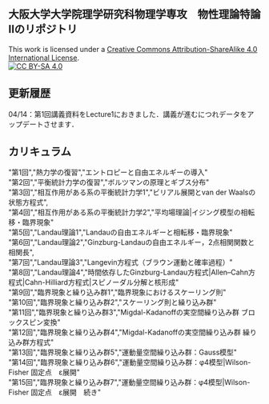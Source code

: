 ## 大阪大学大学院理学研究科物理学専攻　物性理論特論IIのリポジトリ
This work is licensed under a
[Creative Commons Attribution-ShareAlike 4.0 International License][cc-by-sa].<br>
[![CC BY-SA 4.0][cc-by-sa-image]][cc-by-sa]

[cc-by-sa]: http://creativecommons.org/licenses/by-sa/4.0/
[cc-by-sa-image]: https://licensebuttons.net/l/by-sa/4.0/88x31.png
[cc-by-sa-shield]: https://img.shields.io/badge/License-CC%20BY--SA%204.0-lightgrey.svg

## 更新履歴<br>
04/14：第1回講義資料をLecture1におきました．講義が進むにつれデータをアップデートさせます．<br>

## カリキュラム<br>
"第1回","熱力学の復習","エントロピーと自由エネルギーの導入"<br>
"第2回","平衡統計力学の復習","ボルツマンの原理とギブス分布"<br>
"第3回","相互作用がある系の平衡統計力学1","ビリアル展開とvan der Waalsの状態方程式",<br>
"第4回","相互作用がある系の平衡統計力学2","平均場理論|イジング模型の相転移・臨界現象"<br>
"第5回","Landau理論1","Landauの自由エネルギーと相転移・臨界現象"<br>
"第6回","Landau理論2","Ginzburg-Landauの自由エネルギー，2点相関関数と相関長",<br>
"第7回","Landau理論3","Langevin方程式（ブラウン運動と確率過程）"<br>
"第8回","Landau理論4","時間依存したGinzburg-Landau方程式|Allen–Cahn方程式|Cahn-Hilliard方程式|スピノーダル分解と核形成"<br>
"第9回","臨界現象と繰り込み群1","臨界現象におけるスケーリング則"<br>
"第10回","臨界現象と繰り込み群2","スケーリング則と繰り込み群"<br>
"第11回","臨界現象と繰り込み群3","Migdal-Kadanoffの実空間繰り込み群 ブロックスピン変換"<br>
"第12回","臨界現象と繰り込み群4","Migdal-Kadanoffの実空間繰り込み群 繰り込み群方程式"<br>
"第13回","臨界現象と繰り込み群5","運動量空間繰り込み群：Gauss模型"<br>
"第14回","臨界現象と繰り込み群6","運動量空間繰り込み群：φ4模型|Wilson-Fisher 固定点　ε展開"<br>
"第15回","臨界現象と繰り込み群7","運動量空間繰り込み群：φ4模型|Wilson-Fisher 固定点　ε展開　続き"<br>
